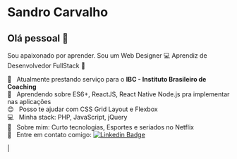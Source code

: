 # Sandro Carvalho

## Olá pessoal 👋

Sou apaixonado por aprender.
Sou um Web Designer :computer:
Aprendiz de Desenvolvedor FullStack :telescope:

 :high_brightness:  &nbsp; Atualmente prestando serviço para o **IBC - Instituto Brasileiro de Coaching**
 <br/> :purple_heart: &nbsp; Aprendendo sobre ES6+, ReactJS, React Native Node.js pra implementar nas aplicações
 <br/> :blush: &nbsp; Posso te ajudar com CSS Grid Layout e Flexbox
 <br/> :computer: &nbsp; Minha stack: PHP, JavaScript, jQuery
 <br/> 💬  &nbsp; Sobre mim: Curto tecnologias, Esportes e seriados no Netflix
 <br/> :email: &nbsp; Entre em contato comigo: [![Linkedin Badge](https://img.shields.io/badge/-SandroLuiz-blue?style=flat-square&logo=Linkedin&logoColor=white&link=https://www.linkedin.com/in/sandro-luiz97/)](https://www.linkedin.com/in/sandro-luiz97/) 

| 


